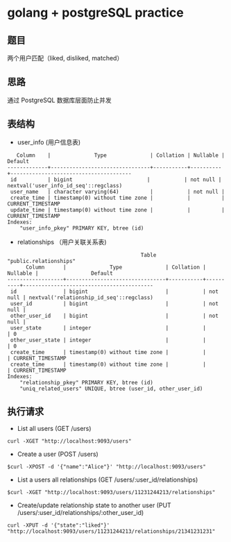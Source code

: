 # golang + postgreSQL practice

## 题目
两个用户匹配（liked, disliked, matched）

## 思路
通过 PostgreSQL 数据库层面防止并发

## 表结构
- user_info (用户信息表)   
```
   Column    |              Type              | Collation | Nullable |                Default
-------------+--------------------------------+-----------+----------+---------------------------------------
 id          | bigint                        |           | not null | nextval('user_info_id_seq'::regclass)
 user_name   | character varying(64)          |           | not null |
 create_time | timestamp(0) without time zone |           |          | CURRENT_TIMESTAMP
 update_time | timestamp(0) without time zone |           |          | CURRENT_TIMESTAMP
Indexes:
    "user_info_pkey" PRIMARY KEY, btree (id)
``` 

- relationships （用户关联关系表)
```$xslt
                                           Table "public.relationships"
      Column      |              Type              | Collation | Nullable |                 Default
------------------+--------------------------------+-----------+----------+------------------------------------------
 id               | bigint                         |           | not null | nextval('relationship_id_seq'::regclass)
 user_id          | bigint                         |           | not null |
 other_user_id    | bigint                         |           | not null |
 user_state       | integer                        |           |          | 0
 other_user_state | integer                        |           |          | 0
 create_time      | timestamp(0) without time zone |           |          | CURRENT_TIMESTAMP
 create_time      | timestamp(0) without time zone |           |          | CURRENT_TIMESTAMP
Indexes:
    "relationship_pkey" PRIMARY KEY, btree (id)
    "uniq_related_users" UNIQUE, btree (user_id, other_user_id)
```    
## 执行请求
- List all users (GET /users)
```$xslt
curl -XGET "http://localhost:9093/users"
```
- Create a user (POST /users)
```$xslt
$curl -XPOST -d '{"name":"Alice"}' "http://localhost:9093/users"
```
- List a users all relationships  (GET /users/:user_id/relationships)
```$xslt
$curl -XGET "http://localhost:9093/users/11231244213/relationships"
```
- Create/update relationship state to another user (PUT /users/:user_id/relationships/:other_user_id)
```$xslt
curl -XPUT -d '{"state":"liked"}'
"http://localhost:9093/users/11231244213/relationships/21341231231" 
```